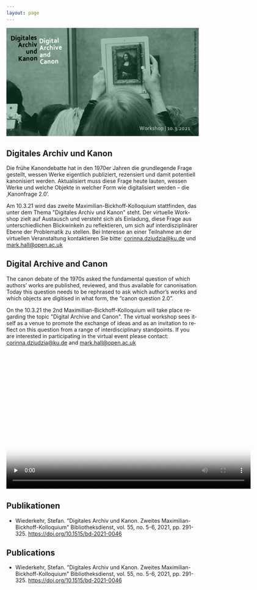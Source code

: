 ```yaml
---
layout: page
---
```


![](images/cover.png)

<div class="language-container">
<section lang="de" markdown="1">

# Digitales Archiv und Kanon

Die frühe Kanondebatte hat in den 1970er Jahren die grundlegende Frage gestellt, wessen Werke eigentlich publiziert, rezensiert und damit potentiell kanonisiert werden. Aktualisiert muss diese Frage heute lauten, wessen Werke und welche Objekte in welcher Form wie digitalisiert werden – die ‚Kanonfrage 2.0‘.

Am 10.3.21 wird das zweite Maximilian-Bickhoff-Kolloquium stattfinden, das unter dem Thema "Digitales Archiv und Kanon" steht.
Der virtuelle Workshop zielt auf Austausch und versteht sich als Einladung, diese Frage aus unterschiedlichen Blickwinkeln zu reflektieren, um sich auf interdisziplinärer Ebene der Problematik zu stellen. Bei Interesse an einer Teilnahme an der virtuellen Veranstaltung kontaktieren Sie bitte: corinna.dziudzia@ku.de und mark.hall@open.ac.uk

</section>
<section lang="en" markdown="1">

# Digital Archive and Canon

The canon debate of the 1970s asked the fundamental question of which authors’ works are published, reviewed, and thus available for canonisation. Today this question needs to be rephrased to ask which author’s works and which objects are digitised in what form,  the “canon question 2.0”.

On the 10.3.21 the 2nd Maximillian-Bickhoff-Kolloquium will take place regarding the topic "Digital Archive and Canon".
The virtual workshop sees itself as a venue to promote the exchange of ideas and as an invitation to reflect on this question from a range of interdisciplinary standpoints. If you are interested in participating in the virtual event please contact: corinna.dziudzia@ku.de and mark.hall@open.ac.uk

</section>
</div>

<video class="video-js" controls preload="none" width="640" height="360" poster="/images/Introduction.png" data-setup="{}" style="margin:0 auto;">
  <source src="https://media.room3b.eu/dac_21/Introduction.webm" type="video/webm" />
  <source src="https://media.room3b.eu/dac_21/Introduction.mp4" type="video/mp4" />
  <p class="vjs-no-js">To view this video please enable JavaScript, and consider upgrading to a web browser that
    <a href="https://videojs.com/html5-video-support/" target="_blank">supports HTML5 video</a>
  </p>
</video>

<div class="language-container">
<section lang="de" markdown="1">

## Publikationen

* Wiederkehr, Stefan. "Digitales Archiv und Kanon. Zweites Maximilian-Bickhoff-Kolloquium" Bibliotheksdienst, vol. 55, no. 5-6, 2021, pp. 291-325. https://doi.org/10.1515/bd-2021-0046


</section>
<section lang="en" markdown="1">

## Publications

* Wiederkehr, Stefan. "Digitales Archiv und Kanon. Zweites Maximilian-Bickhoff-Kolloquium" Bibliotheksdienst, vol. 55, no. 5-6, 2021, pp. 291-325. https://doi.org/10.1515/bd-2021-0046

</section>
</div>
